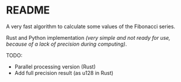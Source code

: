 # README

A very fast algorithm to calculate some values of the Fibonacci series.

Rust and Python implementation *(very simple and not ready for use, because of a lack of precision during computing)*.

TODO: 

- Parallel processing version (Rust)
- Add full precision result (as u128 in Rust)
